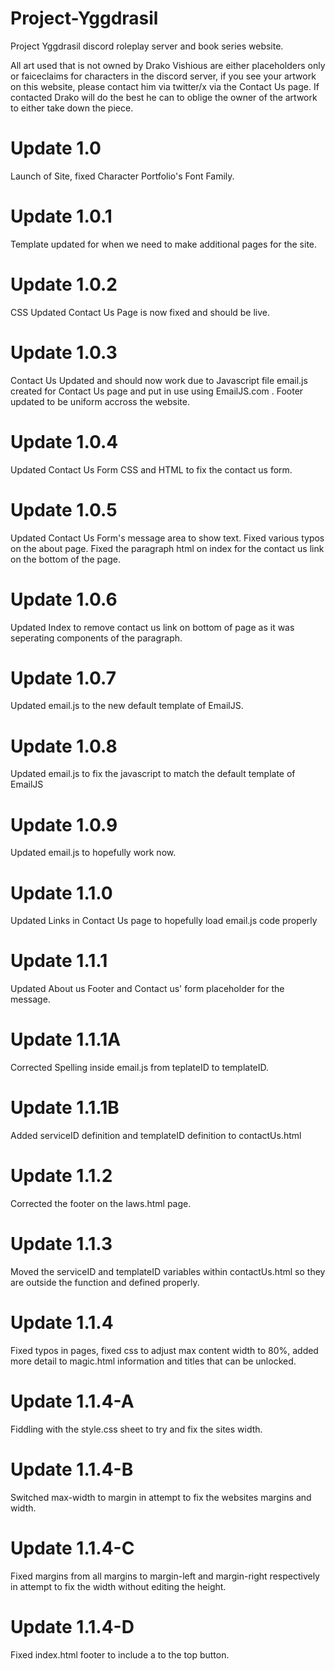 # Project-Yggdrasil

Project Yggdrasil discord roleplay server and book series website.

All art used that is not owned by Drako Vishious are either placeholders only or faiceclaims for characters in the discord server, if you see your artwork on this website, please contact him via twitter/x via the Contact Us page. If contacted Drako will do the best he can to oblige the owner of the artwork to either take down the piece.

# Update 1.0

Launch of Site, fixed Character Portfolio's Font Family.

# Update 1.0.1

Template updated for when we need to make additional pages for the site.

# Update 1.0.2

CSS Updated
Contact Us Page is now fixed and should be live.

# Update 1.0.3

Contact Us Updated and should now work due to Javascript file email.js created for Contact Us page and put in use using EmailJS.com .
Footer updated to be uniform accross the website.

# Update 1.0.4

Updated Contact Us Form CSS and HTML to fix the contact us form.

# Update 1.0.5

Updated Contact Us Form's message area to show text. Fixed various typos on the about page. Fixed the paragraph html on index for the contact us link on the bottom of the page.

# Update 1.0.6

Updated Index to remove contact us link on bottom of page as it was seperating components of the paragraph.

# Update 1.0.7

Updated email.js to the new default template of EmailJS.

# Update 1.0.8

Updated email.js to fix the javascript to match the default template of EmailJS

# Update 1.0.9

Updated email.js to hopefully work now.

# Update 1.1.0

Updated Links in Contact Us page to hopefully load email.js code properly

# Update 1.1.1

Updated About us Footer and Contact us' form placeholder for the message.

# Update 1.1.1A

Corrected Spelling inside email.js from teplateID to templateID.

# Update 1.1.1B

Added serviceID definition and templateID definition to contactUs.html

# Update 1.1.2

Corrected the footer on the laws.html page.

# Update 1.1.3

Moved the serviceID and templateID variables within contactUs.html so they are outside the function and defined properly.

# Update 1.1.4

Fixed typos in pages, fixed css to adjust max content width to 80%, added more detail to magic.html information and titles that can be unlocked.

# Update 1.1.4-A

Fiddling with the style.css sheet to try and fix the sites width.

# Update 1.1.4-B

Switched max-width to margin in attempt to fix the websites margins and width.

# Update 1.1.4-C

Fixed margins from all margins to margin-left and margin-right respectively in attempt to fix the width without editing the height.

# Update 1.1.4-D

Fixed index.html footer to include a to the top button.
